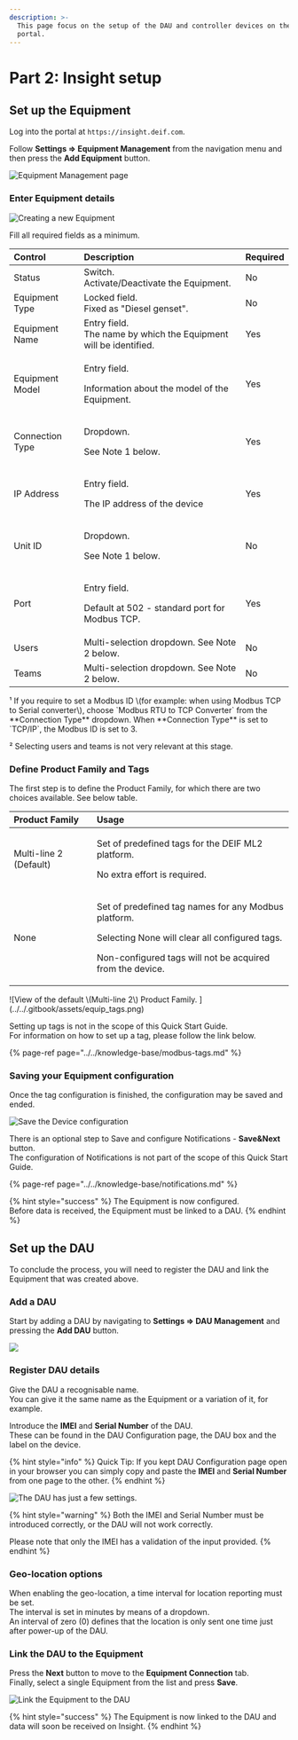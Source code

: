 ```yaml
---
description: >-
  This page focus on the setup of the DAU and controller devices on the Insight
  portal.
---
```


# Part 2: Insight setup

## Set up the Equipment

Log into the portal at `https://insight.deif.com`.

Follow **Settings =&gt; Equipment Management** from the navigation menu and then press the **Add Equipment** button.

![Equipment Management page](../../.gitbook/assets/equipment_add1.png)

### Enter Equipment details

![Creating a new Equipment](../../.gitbook/assets/equip_add1%20%281%29.png)

Fill all required fields as a minimum.

<table>
  <thead>
    <tr>
      <th style="text-align:left">Control</th>
      <th style="text-align:left">Description</th>
      <th style="text-align:left">Required</th>
    </tr>
  </thead>
  <tbody>
    <tr>
      <td style="text-align:left">Status</td>
      <td style="text-align:left">Switch.
        <br />Activate/Deactivate the Equipment.</td>
      <td style="text-align:left">No</td>
    </tr>
    <tr>
      <td style="text-align:left">Equipment Type</td>
      <td style="text-align:left">Locked field.
        <br />Fixed as "Diesel genset".</td>
      <td style="text-align:left">No</td>
    </tr>
    <tr>
      <td style="text-align:left">Equipment Name</td>
      <td style="text-align:left">Entry field.
        <br />The name by which the Equipment will be identified.</td>
      <td style="text-align:left">Yes</td>
    </tr>
    <tr>
      <td style="text-align:left">Equipment Model</td>
      <td style="text-align:left">
        <p>Entry field.</p>
        <p>Information about the model of the Equipment.</p>
      </td>
      <td style="text-align:left">Yes</td>
    </tr>
    <tr>
      <td style="text-align:left">Connection Type</td>
      <td style="text-align:left">
        <p>Dropdown.</p>
        <p>See Note 1 below.</p>
      </td>
      <td style="text-align:left">Yes</td>
    </tr>
    <tr>
      <td style="text-align:left">IP Address</td>
      <td style="text-align:left">
        <p>Entry field.</p>
        <p>The IP address of the device</p>
      </td>
      <td style="text-align:left">Yes</td>
    </tr>
    <tr>
      <td style="text-align:left">Unit ID</td>
      <td style="text-align:left">
        <p>Dropdown.</p>
        <p>See Note 1 below.</p>
      </td>
      <td style="text-align:left">No</td>
    </tr>
    <tr>
      <td style="text-align:left">Port</td>
      <td style="text-align:left">
        <p>Entry field.</p>
        <p>Default at 502 - standard port for Modbus TCP.</p>
      </td>
      <td style="text-align:left">Yes</td>
    </tr>
    <tr>
      <td style="text-align:left">Users</td>
      <td style="text-align:left">Multi-selection dropdown. See Note 2 below.</td>
      <td style="text-align:left">No</td>
    </tr>
    <tr>
      <td style="text-align:left">Teams</td>
      <td style="text-align:left">Multi-selection dropdown. See Note 2 below.</td>
      <td style="text-align:left">No</td>
    </tr>
  </tbody>
</table>¹ If you require to set a Modbus ID \(for example: when using Modbus TCP to Serial converter\), choose `Modbus RTU to TCP Converter` from the **Connection Type** dropdown. When **Connection Type** is set to `TCP/IP`, the Modbus ID is set to 3.

² Selecting users and teams is not very relevant at this stage.

### Define Product Family and Tags

The first step is to define the Product Family, for which there are two choices available. See below table.

<table>
  <thead>
    <tr>
      <th style="text-align:left">Product Family</th>
      <th style="text-align:left">Usage</th>
    </tr>
  </thead>
  <tbody>
    <tr>
      <td style="text-align:left">Multi-line 2 (Default)</td>
      <td style="text-align:left">
        <p>Set of predefined tags for the DEIF ML2 platform.</p>
        <p>No extra effort is required.</p>
      </td>
    </tr>
    <tr>
      <td style="text-align:left">None</td>
      <td style="text-align:left">
        <p>Set of predefined tag names for any Modbus platform.</p>
        <p>Selecting None will clear all configured tags.</p>
        <p>Non-configured tags will not be acquired from the device.</p>
      </td>
    </tr>
  </tbody>
</table>![View of the default \(Multi-line 2\) Product Family. ](../../.gitbook/assets/equip_tags.png)

Setting up tags is not in the scope of this Quick Start Guide.  
For information on how to set up a tag, please follow the link below.

{% page-ref page="../../knowledge-base/modbus-tags.md" %}

### Saving your Equipment configuration

Once the tag configuration is finished, the configuration may be saved and ended.

![Save the Device configuration](../../.gitbook/assets/equip_tags2.png)

There is an optional step to Save and configure Notifications - **Save&Next** button.  
The configuration of Notifications is not part of the scope of this Quick Start Guide.

{% page-ref page="../../knowledge-base/notifications.md" %}

{% hint style="success" %}
The Equipment is now configured.  
Before data is received, the Equipment must be linked to a DAU.
{% endhint %}

## Set up the DAU

To conclude the process, you will need to register the DAU and link the Equipment that was created above.

### Add a DAU

Start by adding a DAU by navigating to **Settings =&gt; DAU Management** and pressing the **Add DAU** button.

![](../../.gitbook/assets/dau_add1.png)

### Register DAU details

Give the DAU a recognisable name.   
You can give it the same name as the Equipment or a variation of it, for example.

Introduce the **IMEI** and **Serial Number** of the DAU.  
These can be found in the DAU Configuration page, the DAU box and the label on the device.

{% hint style="info" %}
Quick Tip: If you kept DAU Configuration page open in your browser you can simply copy and paste the **IMEI** and **Serial Number** from one page to the other.
{% endhint %}

![The DAU has just a few settings.](../../.gitbook/assets/dau_add2.png)

{% hint style="warning" %}
Both the IMEI and Serial Number must be introduced correctly, or the DAU will not work correctly.

Please note that only the IMEI has a validation of the input provided.
{% endhint %}

### Geo-location options

When enabling the geo-location, a time interval for location reporting must be set.  
The interval is set in minutes by means of a dropdown.  
An interval of zero \(0\) defines that the location is only sent one time just after power-up of the DAU.

### Link the DAU to the Equipment

Press the **Next** button to move to the **Equipment Connection** tab.  
Finally, select a single Equipment from the list and press **Save**.

![Link the Equipment to the DAU](../../.gitbook/assets/dau_equip_connect.png)

{% hint style="success" %}
The Equipment is now linked to the DAU and data will soon be received on Insight.
{% endhint %}

